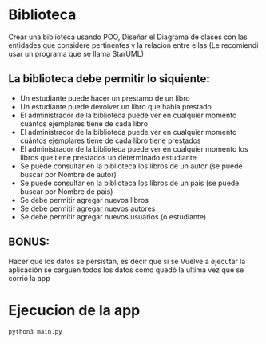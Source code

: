 # Biblioteca

Crear una biblioteca usando POO, Diseñar el Diagrama de clases con las entidades que considere 
pertinentes y la relacion entre ellas (Le recomiendi usar un programa que se llama StarUML)

## La biblioteca debe permitir lo siquiente:
- Un estudiante puede hacer un prestamo de un libro
- Un estudiante puede devolver un libro que habia prestado
- El administrador de la biblioteca puede ver en cualquier momento cuántos ejemplares tiene de cada libro
- El administrador de la biblioteca puede ver en cualquier momento cuántos ejemplares tiene de cada libro tiene prestados
- El administrador de la biblioteca puede ver en cualquier momento los libros que tiene prestados un determinado estudiante
- Se puede consultar en la biblioteca los libros de un autor (se puede buscar por Nombre de autor)
- Se puede consultar en la biblioteca los libros de un pais (se puede buscar por Nombre de pais)
- Se debe permitir agregar nuevos libros
- Se debe permitir agregar nuevos autores
- Se debe permitir agregar nuevos usuarios (o estudiante)


## BONUS:
Hacer que los datos se persistan, es decir que si se Vuelve a ejecutar la aplicación se carguen todos los datos como quedó la ultima vez que se corrió la app


# Ejecucion de la app
```bash
python3 main.py
```